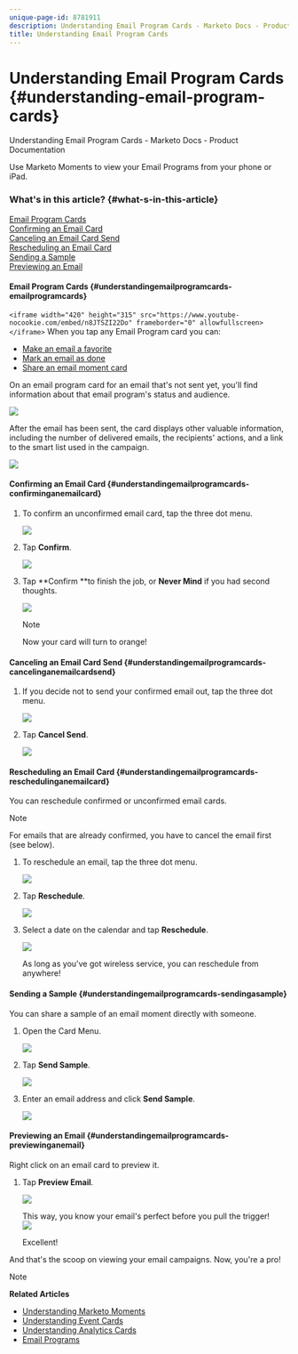 ```yaml
---
unique-page-id: 8781911
description: Understanding Email Program Cards - Marketo Docs - Product Documentation
title: Understanding Email Program Cards
---
```


# Understanding Email Program Cards {#understanding-email-program-cards}

Understanding Email Program Cards - Marketo Docs - Product Documentation

Use Marketo Moments to view your Email Programs from your phone or iPad.

### What's in this article? {#what-s-in-this-article}

[Email Program Cards](#understandingemailprogramcards-emailprogramcards)  
[Confirming an Email Card](#understandingemailprogramcards-confirminganemailcard)  
[Canceling an Email Card Send](#understandingemailprogramcards-cancelinganemailcardsend)  
[Rescheduling an Email Card](#understandingemailprogramcards-reschedulinganemailcard)  
[Sending a Sample](#understandingemailprogramcards-sendingasample)  
[Previewing an Email](#understandingemailprogramcards-previewinganemail)

#### Email Program Cards {#understandingemailprogramcards-emailprogramcards}

`<iframe width="420" height="315" src="https://www.youtube-nocookie.com/embed/n8JTSZI22Do" frameborder="0" allowfullscreen></iframe>` When you tap any Email Program card you can:

* [Make an email a favorite](../../../../../../welcome-to-marketo-docs/product-docs/core-marketo-concepts/mobile-apps/marketo-moments/working-with-moments/creating-a-favorite.md)
* [Mark an email as done](../../../../../../welcome-to-marketo-docs/product-docs/core-marketo-concepts/mobile-apps/marketo-moments/working-with-moments/marking-it-done.md)
* [Share an email moment card](../../../../../../welcome-to-marketo-docs/product-docs/core-marketo-concepts/mobile-apps/marketo-moments/working-with-moments/sharing-a-moment.md)

On an email program card for an email that's not sent yet, you'll find information about that email program's status and audience.

![](assets/image2015-7-2-9-3a33-3a47.png)

After the email has been sent, the card displays other valuable information, including the number of delivered emails, the recipients' actions, and a link to the smart list used in the campaign.

![](assets/image2015-9-25-10-3a5-3a29.png)

#### Confirming an Email Card {#understandingemailprogramcards-confirminganemailcard}

1. To confirm an unconfirmed email card, tap the three dot menu.

   ![](assets/image2015-7-16-17-3a6-3a16.png)

1. Tap **Confirm**.

   ![](assets/image2015-7-16-17-3a8-3a34.png)

1. Tap **Confirm **to finish the job, or **Never Mind** if you had second thoughts.

   ![](assets/image2015-7-16-17-3a12-3a18.png)

   >[!NOTE]
   >
   >Now your card will turn to orange!

#### Canceling an Email Card Send {#understandingemailprogramcards-cancelinganemailcardsend}

1. If you decide not to send your confirmed email out, tap the three dot menu.

   ![](assets/image2015-7-17-9-3a50-3a49.png)

1. Tap **Cancel Send**.

   ![](assets/image2015-7-17-9-3a52-3a54.png)

#### Rescheduling an Email Card {#understandingemailprogramcards-reschedulinganemailcard}

You can reschedule confirmed or unconfirmed email cards.

>[!NOTE]
>
>For emails that are already confirmed, you have to cancel the email first (see below).

1. To reschedule an email, tap the three dot menu.

   ![](assets/image2015-7-17-9-3a58-3a44.png)

1. Tap **Reschedule**.

   ![](assets/image2015-7-17-10-3a0-3a32.png)

1. Select a date on the calendar and tap **Reschedule**.

   ![](assets/image2015-7-17-10-3a5-3a55.png)

   As long as you've got wireless service, you can reschedule from anywhere!

#### Sending a Sample {#understandingemailprogramcards-sendingasample}

You can share a sample of an email moment directly with someone.

1. Open the Card Menu.

   ![](assets/image2015-7-14-16-3a44-3a7.png)

1. Tap **Send Sample**.

   ![](assets/image2015-7-14-16-3a40-3a54.png)

1. Enter an email address and click **Send Sample**.

   ![](assets/image2015-7-14-17-3a2-3a32.png)

#### Previewing an Email {#understandingemailprogramcards-previewinganemail}

Right click on an email card to preview it.

1. Tap **Preview Email**.

   ![](assets/image2015-7-14-16-3a42-3a21.png)

   This way, you know your email's perfect before you pull the trigger!   
   ![](assets/image2015-6-30-11-3a15-3a22.png)

   Excellent!

And that's the scoop on viewing your email campaigns. Now, you're a pro!

>[!NOTE]
>
>**Related Articles**
>
>* [Understanding Marketo Moments](understanding-marketo-moments.md)
>* [Understanding Event Cards](understanding-event-cards.md)
>* [Understanding Analytics Cards](understanding-analytics-cards.md)
>* [Email Programs](../../../../../../welcome-to-marketo-docs/product-docs/email-marketing/email-programs.md)
>

